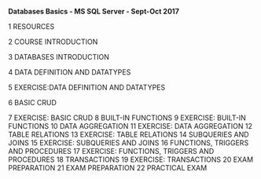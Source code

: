 <b>Databases Basics - MS SQL Server - Sept-Oct 2017</b>

1 RESOURCES

2 COURSE INTRODUCTION

3 DATABASES INTRODUCTION

4 DATA DEFINITION AND DATATYPES

5 EXERCISE:DATA DEFINITION AND DATATYPES

6 BASIC CRUD

7 EXERCISE: BASIC CRUD
8 BUILT-IN FUNCTIONS
9 EXERCISE: BUILT-IN FUNCTIONS
10 DATA AGGREGATION
11 EXERCISE: DATA AGGREGATION
12 TABLE RELATIONS
13 EXERCISE: TABLE RELATIONS
14 SUBQUERIES AND JOINS
15 EXERCISE: SUBQUERIES AND JOINS
16 FUNCTIONS, TRIGGERS AND PROCEDURES
17 EXERCISE: FUNCTIONS, TRIGGERS AND PROCEDURES
18 TRANSACTIONS
19 EXERCISE: TRANSACTIONS
20 EXAM PREPARATION
21 EXAM PREPARATION
22 PRACTICAL EXAM
